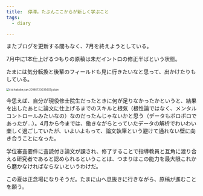 ```yaml
---
title:  停滞。たぶんここからが新しく学ぶこと
tags:
  - diary

---
```


またブログを更新する間もなく、7月を終えようとしている。

<!--more-->

7月中に1本仕上げるつもりの原稿は未だイントロの修正半ばという状態。

 

たまには気分転換と後輩のフィールドも見に行きたいなと思って、出かけたりもしている。

<img src="https://cdn-ak.f.st-hatena.com/images/fotolife/h/hakobe_tan/20190723/20190723035405.jpg" alt="f:id:hakobe_tan:20190723035405j:plain" style="zoom:50%;" />

 

今思えば、自分が現役修士院生だったときに何が足りなかったかというと、結果を出したあとに論文に仕上げるまでのスキルと根気（根性論ではなく、メンタルコントロールみたいなの）なのだったんじゃないかと思う（データもボロボロであったが…）。4月から今までは、働きながらとっていたデータの解析でわいわい楽しく過ごしていたが、いよいよもって、論文執筆という避けて通れない壁に向き合うことになった。

学位審査要件に査読付き論文が課され、修了することで指導教員と互角に渡り合える研究者であると認められるということは、つまりはこの能力を最大限これから磨かなければならないというわけだ。

この夏は正念場になりそうだ。たまに山へ息抜きに行きながら、原稿が進むことを願う。